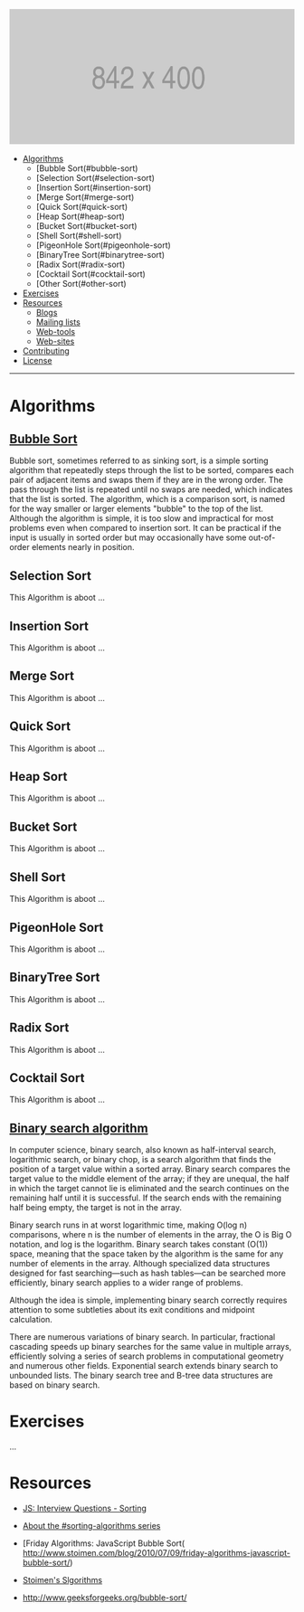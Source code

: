 <p align="center">
  <img src="https://raw.githubusercontent.com/mrpotatoes/computer-science-in-javascript/master/docs/placeholder.png" alt="Awesome Cryptography">
</p>

- [Algorithms](#algorithms)
  - [Bubble Sort(#bubble-sort)
  - [Selection Sort(#selection-sort)
  - [Insertion Sort(#insertion-sort)
  - [Merge Sort(#merge-sort)
  - [Quick Sort(#quick-sort)
  - [Heap Sort(#heap-sort)
  - [Bucket Sort(#bucket-sort)
  - [Shell Sort(#shell-sort)
  - [PigeonHole Sort(#pigeonhole-sort)
  - [BinaryTree Sort(#binarytree-sort)
  - [Radix Sort(#radix-sort)
  - [Cocktail Sort(#cocktail-sort)
  - [Other Sort(#other-sort)
- [Exercises](#Exercises)
- [Resources](#resources)
  - [Blogs](#blogs)
  - [Mailing lists](#mailing-lists)
  - [Web-tools](#web-tools)
  - [Web-sites](#web-sites)
- [Contributing](#contributing)
- [License](#license)
- - -

# Algorithms
## [Bubble Sort](https://en.wikipedia.org/wiki/Bubble_sort)
Bubble sort, sometimes referred to as sinking sort, is a simple sorting algorithm that repeatedly steps through the list to be sorted, compares each pair of adjacent items and swaps them if they are in the wrong order. The pass through the list is repeated until no swaps are needed, which indicates that the list is sorted. The algorithm, which is a comparison sort, is named for the way smaller or larger elements "bubble" to the top of the list. Although the algorithm is simple, it is too slow and impractical for most problems even when compared to insertion sort. It can be practical if the input is usually in sorted order but may occasionally have some out-of-order elements nearly in position.

## Selection Sort
This Algorithm is aboot ...

## Insertion Sort
This Algorithm is aboot ...

## Merge Sort
This Algorithm is aboot ...

## Quick Sort
This Algorithm is aboot ...

## Heap Sort
This Algorithm is aboot ...

## Bucket Sort
This Algorithm is aboot ...

## Shell Sort
This Algorithm is aboot ...

## PigeonHole Sort
This Algorithm is aboot ...

## BinaryTree Sort
This Algorithm is aboot ...

## Radix Sort
This Algorithm is aboot ...

## Cocktail Sort
This Algorithm is aboot ...

## [Binary search algorithm](https://en.wikipedia.org/wiki/Binary_search_algorithm)
In computer science, binary search, also known as half-interval search, logarithmic search, or binary chop, is a search algorithm that finds the position of a target value within a sorted array. Binary search compares the target value to the middle element of the array; if they are unequal, the half in which the target cannot lie is eliminated and the search continues on the remaining half until it is successful. If the search ends with the remaining half being empty, the target is not in the array.

Binary search runs in at worst logarithmic time, making O(log n) comparisons, where n is the number of elements in the array, the O is Big O notation, and log is the logarithm. Binary search takes constant (O(1)) space, meaning that the space taken by the algorithm is the same for any number of elements in the array. Although specialized data structures designed for fast searching—such as hash tables—can be searched more efficiently, binary search applies to a wider range of problems.

Although the idea is simple, implementing binary search correctly requires attention to some subtleties about its exit conditions and midpoint calculation.

There are numerous variations of binary search. In particular, fractional cascading speeds up binary searches for the same value in multiple arrays, efficiently solving a series of search problems in computational geometry and numerous other fields. Exponential search extends binary search to unbounded lists. The binary search tree and B-tree data structures are based on binary search.

# Exercises
...

 # Resources
* [JS: Interview Questions - Sorting](https://khan4019.github.io/front-end-Interview-Questions/sort.html)
* [About the #sorting-algorithms series](http://blog.benoitvallon.com/sorting-algorithms-in-javascript/sorting-algorithms-in-javascript/)
* [Friday Algorithms: JavaScript Bubble Sort( http://www.stoimen.com/blog/2010/07/09/friday-algorithms-javascript-bubble-sort/)
* [Stoimen's Slgorithms](https://github.com/stoimen/algorithms)

* http://www.geeksforgeeks.org/bubble-sort/
